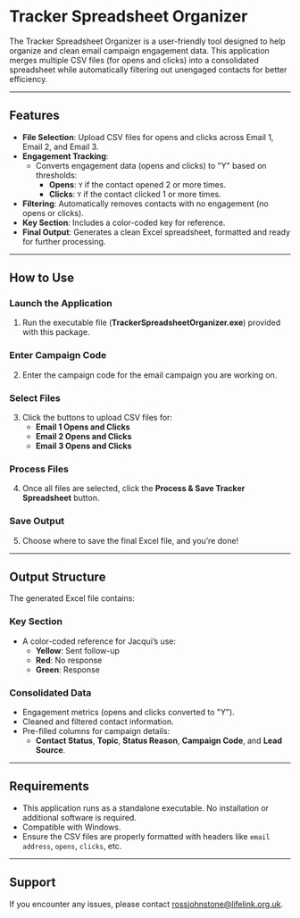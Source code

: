 # Tracker Spreadsheet Organizer

The Tracker Spreadsheet Organizer is a user-friendly tool designed to help organize and clean email campaign engagement data. This application merges multiple CSV files (for opens and clicks) into a consolidated spreadsheet while automatically filtering out unengaged contacts for better efficiency.

---

## Features

- **File Selection**: Upload CSV files for opens and clicks across Email 1, Email 2, and Email 3.
- **Engagement Tracking**:
  - Converts engagement data (opens and clicks) to "Y" based on thresholds:
    - **Opens**: `Y` if the contact opened 2 or more times.
    - **Clicks**: `Y` if the contact clicked 1 or more times.
- **Filtering**: Automatically removes contacts with no engagement (no opens or clicks).
- **Key Section**: Includes a color-coded key for reference.
- **Final Output**: Generates a clean Excel spreadsheet, formatted and ready for further processing.

---

## How to Use

### Launch the Application
1. Run the executable file (**TrackerSpreadsheetOrganizer.exe**) provided with this package.

### Enter Campaign Code
2. Enter the campaign code for the email campaign you are working on.

### Select Files
3. Click the buttons to upload CSV files for:
   - **Email 1 Opens and Clicks**
   - **Email 2 Opens and Clicks**
   - **Email 3 Opens and Clicks**

### Process Files
4. Once all files are selected, click the **Process & Save Tracker Spreadsheet** button.

### Save Output
5. Choose where to save the final Excel file, and you’re done!

---

## Output Structure

The generated Excel file contains:

### Key Section
- A color-coded reference for Jacqui’s use:
  - **Yellow**: Sent follow-up
  - **Red**: No response
  - **Green**: Response

### Consolidated Data
- Engagement metrics (opens and clicks converted to "Y").
- Cleaned and filtered contact information.
- Pre-filled columns for campaign details:
  - **Contact Status**, **Topic**, **Status Reason**, **Campaign Code**, and **Lead Source**.

---

## Requirements

- This application runs as a standalone executable. No installation or additional software is required.
- Compatible with Windows.
- Ensure the CSV files are properly formatted with headers like `email address`, `opens`, `clicks`, etc.

---

## Support

If you encounter any issues, please contact [rossjohnstone@lifelink.org.uk](mailto:rossjohnstone@lifelink.org.uk).
